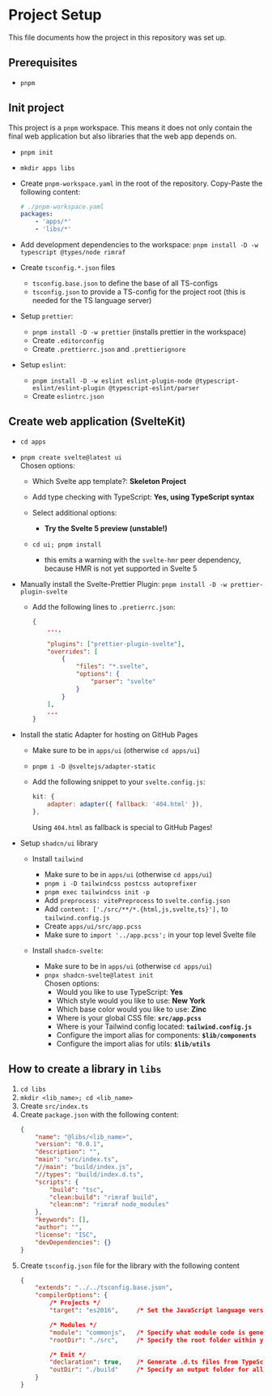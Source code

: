 # Project Setup
This file documents how the project in this repository was set up.

## Prerequisites
-   `pnpm`

## Init project
This project is a `pnpm` workspace. This means it does not only contain the
final web application but also libraries that the web app depends on.

-   `pnpm init`
-   `mkdir apps libs`
-   Create `pnpm-workspace.yaml` in the root of the repository.
    Copy-Paste the following content:
    ```yaml
    # ./pnpm-workspace.yaml
    packages:
        - 'apps/*'
        - 'libs/*'
    ```
-   Add development dependencies to the workspace:
    `pnpm install -D -w typescript @types/node rimraf`

-   Create `tsconfig.*.json` files
    -   `tsconfig.base.json` to define the base of all TS-configs
    -   `tsconfig.json` to provide a TS-config for the project root
        (this is needed for the TS language server)

-   Setup `prettier`:
    -   `pnpm install -D -w prettier` (installs prettier in the workspace)
    -   Create `.editorconfig`
    -   Create `.prettierrc.json` and `.prettierignore`

-   Setup `eslint`:
    -   `pnpm install -D -w eslint eslint-plugin-node @typescript-eslint/eslint-plugin @typescript-eslint/parser`
    -   Create `eslintrc.json`


## Create web application (SvelteKit)
-   `cd apps`
-   `pnpm create svelte@latest ui`  
    Chosen options:
    -   Which Svelte app template?: **Skeleton Project**
    -   Add type checking with TypeScript: **Yes, using TypeScript syntax**
    -   Select additional options:
        -   **Try the Svelte 5 preview (unstable!)**

    -   `cd ui; pnpm install`
        -   this emits a warning with the `svelte-hmr` peer dependency,
            because HMR is not yet supported in Svelte 5

-   Manually install the Svelte-Prettier Plugin:
    `pnpm install -D -w prettier-plugin-svelte`

    -   Add the following lines to `.pretierrc.json`:  
        ```json
        {
            ...,

            "plugins": ["prettier-plugin-svelte"],
            "overrides": [
                {
                    "files": "*.svelte",
                    "options": {
                        "parser": "svelte"
                    }
                }
            ],
            ...
        }
        ```

-   Install the static Adapter for hosting on GitHub Pages
    -   Make sure to be in `apps/ui` (otherwise `cd apps/ui`)
    -   `pnpm i -D @sveltejs/adapter-static`
    -   Add the following snippet to your `svelte.config.js`:
        ```js
        kit: {
            adapter: adapter({ fallback: '404.html' }),
        },
        ```

        Using `404.html` as fallback is special to GitHub Pages!


-   Setup `shadcn/ui` library
    -   Install `tailwind`
        -   Make sure to be in `apps/ui` (otherwise `cd apps/ui`)
        -   `pnpm i -D tailwindcss postcss autoprefixer`
        -   `pnpm exec tailwindcss init -p`
        -   Add `preprocess: vitePreprocess` to `svelte.config.json`
        -   Add `content: ['./src/**/*.{html,js,svelte,ts}'],` to
            `tailwind.config.js`
        -   Create `apps/ui/src/app.pcss`
        -   Make sure to `import '../app.pcss';` in your top level Svelte file

    -   Install `shadcn-svelte`:
        -   Make sure to be in `apps/ui` (otherwise `cd apps/ui`)
        -   `pnpx shadcn-svelte@latest init`  
            Chosen options:
            -   Would you like to use TypeScript: **Yes**
            -   Which style would you like to use: **New York**
            -   Which base color would you like to use: **Zinc**
            -   Where is your global CSS file: **`src/app.pcss`**
            -   Where is your Tailwind config located: **`tailwind.config.js`**
            -   Configure the import alias for components: **`$lib/components`**
            -   Configure the import alias for utils: **`$lib/utils`**


## How to create a library in `libs`
1.  `cd libs`
2.  `mkdir <lib_name>; cd <lib_name>`
3.  Create `src/index.ts`
4.  Create `package.json` with the following content:
    ```json
    {
        "name": "@libs/<lib_name>",
        "version": "0.0.1",
        "description": "",
        "main": "src/index.ts",
        "//main": "build/index.js",
        "//types": "build/index.d.ts",
        "scripts": {
            "build": "tsc",
            "clean:build": "rimraf build",
            "clean:nm": "rimraf node_modules"
        },
        "keywords": [],
        "author": "",
        "license": "ISC",
        "devDependencies": {}
    }
    ```
5.  Create `tsconfig.json` file for the library with the following content
    ```json
    {
        "extends": "../../tsconfig.base.json",
        "compilerOptions": {
            /* Projects */
            "target": "es2016",     /* Set the JavaScript language version for emitted JavaScript and include compatible library declarations. */

            /* Modules */
            "module": "commonjs",   /* Specify what module code is generated. */
            "rootDir": "./src",     /* Specify the root folder within your source files. */

            /* Emit */
            "declaration": true,    /* Generate .d.ts files from TypeScript and JavaScript files in your project. */
            "outDir": "./build"     /* Specify an output folder for all emitted files. */
        }
    }
    ```


